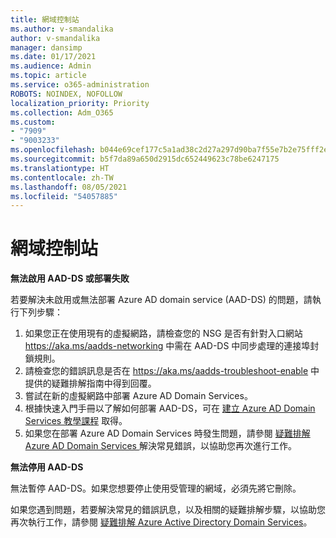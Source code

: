 ```yaml
---
title: 網域控制站
ms.author: v-smandalika
author: v-smandalika
manager: dansimp
ms.date: 01/17/2021
ms.audience: Admin
ms.topic: article
ms.service: o365-administration
ROBOTS: NOINDEX, NOFOLLOW
localization_priority: Priority
ms.collection: Adm_O365
ms.custom:
- "7909"
- "9003233"
ms.openlocfilehash: b044e69cef177c5a1ad38c2d27a297d90ba7f55e7b2e75fff2e390869241f325
ms.sourcegitcommit: b5f7da89a650d2915dc652449623c78be6247175
ms.translationtype: HT
ms.contentlocale: zh-TW
ms.lasthandoff: 08/05/2021
ms.locfileid: "54057885"
---
```

# <a name="domain-controller"></a>網域控制站

**無法啟用 AAD-DS 或部署失敗**

若要解決未啟用或無法部署 Azure AD domain service (AAD-DS) 的問題，請執行下列步驟：

1. 如果您正在使用現有的虛擬網路，請檢查您的 NSG 是否有針對入口網站 https://aka.ms/aadds-networking 中需在 AAD-DS 中同步處理的連接埠封鎖規則。
2. 請檢查您的錯誤訊息是否在 https://aka.ms/aadds-troubleshoot-enable 中提供的疑難排解指南中得到回覆。
3. 嘗試在新的虛擬網路中部署 Azure AD Domain Services。
4. 根據快速入門手冊以了解如何部署 AAD-DS，可在 [建立 Azure AD Domain Services 教學課程](https://docs.microsoft.com/azure/active-directory-domain-services/tutorial-create-instance) 取得。
5. 如果您在部署 Azure AD Domain Services 時發生問題，請參閱 [疑難排解 Azure AD Domain Services ](https://docs.microsoft.com/azure/active-directory-domain-services/troubleshoot) 解決常見錯誤，以協助您再次進行工作。 

**無法停用 AAD-DS**

無法暫停 AAD-DS。如果您想要停止使用受管理的網域，必須先將它刪除。

如果您遇到問題，若要解決常見的錯誤訊息，以及相關的疑難排解步驟，以協助您再次執行工作，請參閱 [疑難排解 Azure Active Directory Domain Services](https://docs.microsoft.com/azure/active-directory-domain-services/troubleshoot)。
